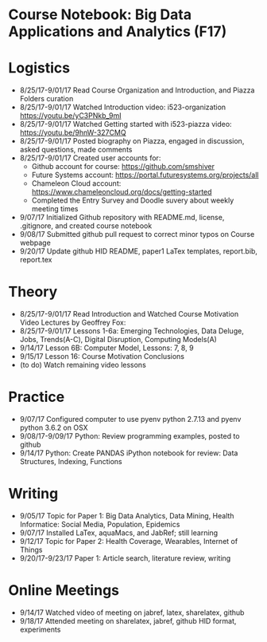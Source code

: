 # Course Notebook: Big Data Applications and Analytics (F17)

# Logistics    
*	8/25/17-9/01/17  Read Course Organization and Introduction, and Piazza Folders curation
* 8/25/17-9/01/17  Watched Introduction video: i523-organization https://youtu.be/yC3PNkb_9mI  
* 8/25/17-9/01/17  Watched Getting started with i523-piazza video: https://youtu.be/9hnW-327CMQ 
* 8/25/17-9/01/17  Posted biography on Piazza, engaged in discussion, asked questions, made comments
* 8/25/17-9/01/17  Created user accounts for: 
  * Github account for course: https://github.com/smshiver
  * Future Systems account: https://portal.futuresystems.org/projects/all
  * Chameleon Cloud account: https://www.chameleoncloud.org/docs/getting-started
  * Completed the Entry Survey and Doodle suvery about weekly meeting times
* 9/07/17  Initialized Github repository with README.md, license, .gitignore, and created course notebook
* 9/08/17  Submitted github pull request to correct minor typos on Course webpage 
* 9/20/17  Update github HID README, paper1 LaTex templates, report.bib, report.tex 

#  Theory
* 8/25/17-9/01/17  Read Introduction and Watched Course Motivation Video Lectures by Geoffrey Fox:
* 8/25/17-9/01/17  Lessons 1-6a: Emerging Technologies, Data Deluge, Jobs, Trends(A-C), Digital Disruption, Computing Models(A)
* 9/14/17  Lesson 6B: Computer Model, Lessons: 7, 8, 9
* 9/15/17  Lesson 16: Course Motivation Conclusions
* (to do)  Watch remaining video lessons

# Practice
* 9/07/17  Configured computer to use pyenv python 2.7.13 and pyenv python 3.6.2 on OSX
* 9/08/17-9/09/17  Python: Review programming examples, posted to github 
* 9/14/17  Python: Create PANDAS iPython notebook for review: Data Structures, Indexing, Functions

# Writing
* 9/05/17  Topic for Paper 1: Big Data Analytics, Data Mining, Health Informatice: Social Media, Population, Epidemics 
* 9/07/17  Installed LaTex, aquaMacs, and JabRef; still learning
* 9/12/17  Topic for Paper 2: Health Coverage, Wearables, Internet of Things 
* 9/20/17-9/23/17  Paper 1: Article search, literature review, writing

# Online Meetings
* 9/14/17  Watched video of meeting on jabref, latex, sharelatex, github 
* 9/18/17  Attended meeting on sharelatex, jabref, github HID format, experiments
